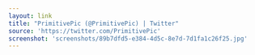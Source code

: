 ```yaml
---
layout: link
title: "PrimitivePic (@PrimitivePic) | Twitter"
source: 'https://twitter.com/PrimitivePic'
screenshot: 'screenshots/89b7dfd5-e384-4d5c-8e7d-7d1fa1c26f25.jpg'
---
```


